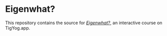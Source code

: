 # Eigenwhat?

This repository contains the source for [*Eigenwhat?*](https://eigenwhat.tigyog.app),
an interactive course on TigYog.app.
